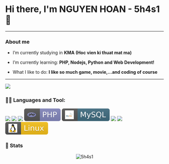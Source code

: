 # Hi there, I'm NGUYEN HOAN - 5h4s1 👋

<hr>

<h3 align="left"><b>About me</b></h3>

-  I’m currently studying in **KMA (Hoc vien ki thuat mat ma)**

-  I’m currently learning: **PHP, Nodejs, Python and Web Development!**

-  What I like to do: **I like so much game, movie,...and coding of course**

<hr>

<p align="left">
 
![](https://komarev.com/ghpvc/?username=5h4s1&color=green) 
</p>

<h3 align="left">👨‍💻 Languages and Tool:</h3>

<p>
 
![](https://badges.aleen42.com/src/javascript.svg)
![](https://badges.aleen42.com/src/node.svg)
![](https://badges.aleen42.com/src/python.svg)
![](https://github.com/hypnguyen1209/hypnguyen1209/blob/6739a1491c96222595ae775d2d5bb82d83cf9b0f/assets/php.svg)
![](https://github.com/hypnguyen1209/hypnguyen1209/blob/6739a1491c96222595ae775d2d5bb82d83cf9b0f/assets/mysql.svg)
![](https://badges.aleen42.com/src/visual_studio_code.svg)
![](https://badges.aleen42.com/src/docker.svg)
![](https://github.com/hypnguyen1209/hypnguyen1209/blob/6739a1491c96222595ae775d2d5bb82d83cf9b0f/assets/linux.svg) 
</p>


<h3>🎉 Stats</h3>
<p align="center">
<img src="https://github-readme-stats.vercel.app/api?username=5h4s1&show_icons=true&theme=dracula&count_private=true" alt="5h4s1">
 
</p>
